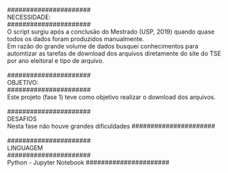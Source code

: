 ######################
</br>
NECESSIDADE:
</br>
######################
</br>
O script surgiu após a conclusão do Mestrado (USP, 2019) quando quase todos os dados foram produzidos manualmente. <br>
Em razão do grande volume de dados busquei conhecimentos para automtizar as tarefas de download dos arquivos diretamente do site do TSE por ano eleitoral e tipo de arquivo.
</br>
</br>
######################
</br>
OBJETIVO:
</br>
######################
</br>
Este projeto (fase 1) teve como objetivo realizar o download dos arquivos.
</br>
</br>
######################
</br>
DESAFIOS
</br>
Nesta fase não houve grandes dificuldades
######################
</br>
</br>
######################
</br>
LINGUAGEM
</br>
######################
</br>
Python - Jupyter Notebook
######################
</br>
</br>